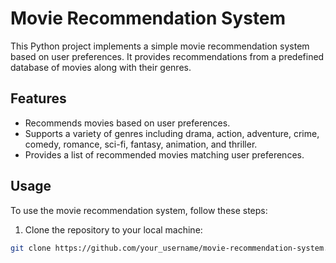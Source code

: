 # Movie Recommendation System

This Python project implements a simple movie recommendation system based on user preferences. It provides recommendations from a predefined database of movies along with their genres.

## Features

- Recommends movies based on user preferences.
- Supports a variety of genres including drama, action, adventure, crime, comedy, romance, sci-fi, fantasy, animation, and thriller.
- Provides a list of recommended movies matching user preferences.

## Usage

To use the movie recommendation system, follow these steps:

1. Clone the repository to your local machine:

```bash
git clone https://github.com/your_username/movie-recommendation-system.git

